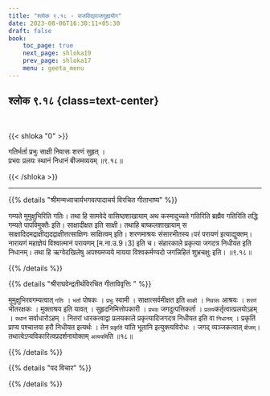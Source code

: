 ```yaml
---
title: "श्लोक ९.१८ - राजविद्यराजगुह्ययोग"
date: 2023-08-06T16:30:11+05:30
draft: false
book:
    toc_page: true
    next_page: shloka19
    prev_page: shloka17
    menu : geeta_menu
---
```




## श्लोक ९.१८ {class=text-center}

<br/>

{{< shloka  "0"  >}}

गतिर्भर्ता प्रभुः साक्षी निवासः शरणं सुहृत् ।   
प्रभवः प्रलयः स्थानं निधानं बीजमव्ययम् ॥९.१८॥

{{< /shloka >}}

---


{{% details "श्रीमन्मध्वाचार्यभगवत्पादाचर्य विरचित  गीताभाष्य" %}}

गम्यते मुमुक्षुभिरिति गतिः। तथा हि सामवेदे 
वासिष्ठशाखायाम् अथ कस्मादुच्यते गतिरिति 
ब्रह्मैव गतिरिति तद्धि गम्यते पापविमुक्तैः इति। 
साक्षादीक्षत इति साक्षी। तथाहि बाष्कलशाखायाम् स 
साक्षादिदमद्राक्षीद्यदद्राक्षीत्तत्साक्षिणः साक्षित्वम् 
इति। शरणमाश्रयः संसारभीतस्य।परं परायणं इत्याद्युक्तम्। 
नारायणं महाज्ञेयं विश्वात्मानं परायणम् [म.ना.उ.9।3] इति च। 
संहारकाले प्रकृत्या जगदत्र निधीयत इति निधानम्। तथा हि 
ऋग्वेदखिलेषु अपश्यमप्यये मायया विश्वकर्मण्यदो जगन्निहितं 
शुभ्रचक्षुः इति। ॥९.१८॥

{{% /details %}}



{{% details "श्रीराघवेन्द्रतीर्थविरचित गीताविवृत्तिः " %}}

मुमुक्षुभिरवगम्यत्वात् `गतिः` । `भर्ता` पोषकः । 
`प्रभुः` स्वामी । साक्षात्सर्वमीक्षत इति `साक्षी` । 
`निवासः` आश्रयः । `शरणं` भीतरक्षकः । मुक्ताश्रय
इति यावत्‌ । सुहृदनिमित्तोपकारी । `प्रभवः`
जगदुत्पत्तिकर्ता । `प्रलय`कर्तृत्वात्प्रलयोऽहम्‌ । 
`स्थानं` सर्वाधारोऽहम्‌ । नितरां धारकत्वाद्वा
प्रलयकाले प्रकृत्यादिजगदत्र निधीयत इति वा `निधानम्‌` । 
प्रकृतिं प्राप्य पश्चात्तया हरौ निधीयत इत्यर्थः । 
तेन `प्रकृतिं` यांति भूतानि इत्युक्त्यविरोधः । 
जगद्‌ व्यञ्जकत्वात् `बीजम्‌`। 
तथात्वेऽप्यविकारित्वप्रदर्शनायोक्तम् `अव्ययमि`ति ॥१८॥

{{% /details %}}



{{% details "पद विचार" %}}


{{% /details %}}
